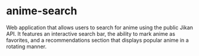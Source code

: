 # anime-search
Web application that allows users to search for anime using the public Jikan API. It features an interactive search bar, the ability to mark anime as favorites, and a recommendations section that displays popular anime in a rotating manner.
